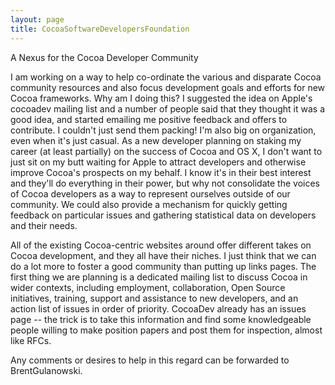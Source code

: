 ```yaml
---
layout: page
title: CocoaSoftwareDevelopersFoundation
---
```


A Nexus for the Cocoa Developer Community

   I am working on a way to help co-ordinate the various and disparate Cocoa community resources and also focus development goals and efforts for new Cocoa frameworks. Why am I doing this? I suggested the idea on Apple's cocoadev mailing list and a number of people said that they thought it was a good idea, and started emailing me positive feedback and offers to contribute. I couldn't just send them packing! I'm also big on organization, even when it's just casual. As a new developer planning on staking my career (at least partially) on the success of Cocoa and OS X, I don't want to just sit on my butt waiting for Apple to attract developers and otherwise improve Cocoa's prospects on my behalf. I know it's in their best interest and they'll do everything in their power, but why not consolidate the voices of Cocoa developers as a way to represent ourselves outside of our community. We could also provide a mechanism for quickly getting feedback on particular issues and gathering statistical data on developers and their needs.

   All of the existing Cocoa-centric websites around offer different takes on Cocoa development, and they all have their niches. I just think that we can do a lot more to foster a good community than putting up links pages. The first thing we are planning is a dedicated mailing list to discuss Cocoa in wider contexts, including employment, collaboration, Open Source initiatives, training, support and assistance to new developers, and an action list of issues in order of priority. CocoaDev already has an issues page -- the trick is to take this information and find some knowledgeable people willing to make position papers and post them for inspection, almost like RFCs.

   Any comments or desires to help in this regard can be forwarded to BrentGulanowski.

